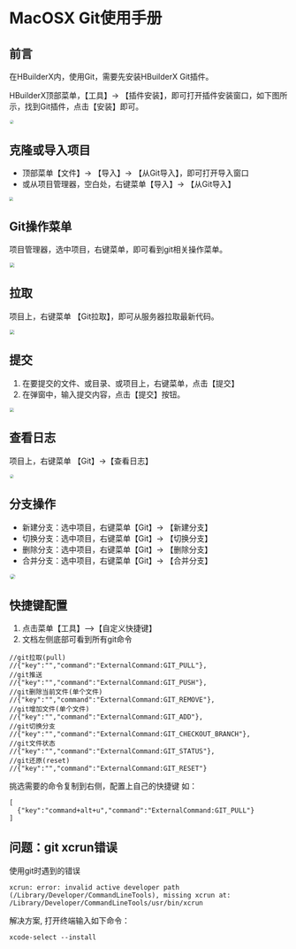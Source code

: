 # MacOSX Git使用手册

## 前言

在HBuilderX内，使用Git，需要先安装HBuilderX Git插件。

HBuilderX顶部菜单，【工具】-> 【插件安装】，即可打开插件安装窗口，如下图所示，找到Git插件，点击【安装】即可。

<img src="/static/snapshots/tutorial/plugins_install_1.jpg" style="zoom: 45%;border: 1px solid #eee;border-radius: 20px;"/>

## 克隆或导入项目

- 顶部菜单【文件】-> 【导入】-> 【从Git导入】，即可打开导入窗口
- 或从项目管理器，空白处，右键菜单【导入】-> 【从Git导入】

<img src="/static/snapshots/tutorial/source_control/git_macosx_clone.jpg" style="zoom:45%" />

## Git操作菜单

项目管理器，选中项目，右键菜单，即可看到git相关操作菜单。

<img src="/static/snapshots/tutorial/source_control/git_macosx_menu.png" style="zoom:50%; border: 1px solid #eee;" />

## 拉取

项目上，右键菜单 【Git拉取】，即可从服务器拉取最新代码。

<img src="/static/snapshots/tutorial/source_control/git_macosx_pull.jpg" style="zoom:50%; border: 1px solid #eee;" />

## 提交

1. 在要提交的文件、或目录、或项目上，右键菜单，点击【提交】
2. 在弹窗中，输入提交内容，点击【提交】按钮。

<img src="/static/snapshots/tutorial/source_control/git_macosx_ac.jpg" style="zoom:45%; border: 1px solid #eee;" />

## 查看日志

项目上，右键菜单 【Git】->【查看日志】

<img src="/static/snapshots/tutorial/source_control/git_macosx_log.jpg" style="zoom:45%; border: 1px solid #eee;border-radius: 20px;" />

## 分支操作

- 新建分支：选中项目，右键菜单【Git】-> 【新建分支】
- 切换分支：选中项目，右键菜单【Git】-> 【切换分支】
- 删除分支：选中项目，右键菜单【Git】-> 【删除分支】
- 合并分支：选中项目，右键菜单【Git】-> 【合并分支】 

<img src="/static/snapshots/tutorial/source_control/git_macosx_branch.jpg" style="zoom:60%; border: 1px solid #eee;border-radius: 20px;" />

## 快捷键配置

1. 点击菜单【工具】-->【自定义快捷键】
2. 文档左侧底部可看到所有git命令

```
//git拉取(pull)
//{"key":"","command":"ExternalCommand:GIT_PULL"},
//git推送
//{"key":"","command":"ExternalCommand:GIT_PUSH"},
//git删除当前文件(单个文件)
//{"key":"","command":"ExternalCommand:GIT_REMOVE"},
//git增加文件(单个文件)
//{"key":"","command":"ExternalCommand:GIT_ADD"},
//git切换分支
//{"key":"","command":"ExternalCommand:GIT_CHECKOUT_BRANCH"},
//git文件状态
//{"key":"","command":"ExternalCommand:GIT_STATUS"},
//git还原(reset)
//{"key":"","command":"ExternalCommand:GIT_RESET"}
```

挑选需要的命令复制到右侧，配置上自己的快捷键
如：
```
[  
  {"key":"command+alt+u","command":"ExternalCommand:GIT_PULL"} 
]
```

## 问题：git xcrun错误

使用git时遇到的错误
```
xcrun: error: invalid active developer path (/Library/Developer/CommandLineTools), missing xcrun at: /Library/Developer/CommandLineTools/usr/bin/xcrun
```

解决方案, 打开终端输入如下命令：

```
xcode-select --install
```